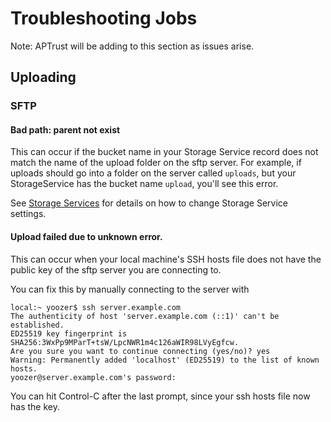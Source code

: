 # Troubleshooting Jobs

Note: APTrust will be adding to this section as issues arise.

## Uploading

### SFTP

#### Bad path: parent not exist

This can occur if the bucket name in your Storage Service record does not match
the name of the upload folder on the sftp server. For example, if uploads should
go into a folder on the server called `uploads`, but your StorageService has the
bucket name `upload`, you'll see this error.

See [Storage Services](../settings/storage_services.md) for details on how to
change Storage Service settings.

#### Upload failed due to unknown error.

This can occur when your local machine's SSH hosts file does not have the
public key of the sftp server you are connecting to.

You can fix this by manually connecting to the server with

```
local:~ yoozer$ ssh server.example.com
The authenticity of host 'server.example.com (::1)' can't be established.
ED25519 key fingerprint is SHA256:3WxPp9MParT+tsW/LpcNWR1m4c126aWIR98LVyEgfcw.
Are you sure you want to continue connecting (yes/no)? yes
Warning: Permanently added 'localhost' (ED25519) to the list of known hosts.
yoozer@server.example.com's password:
```

You can hit Control-C after the last prompt, since your ssh hosts file now
has the key.
